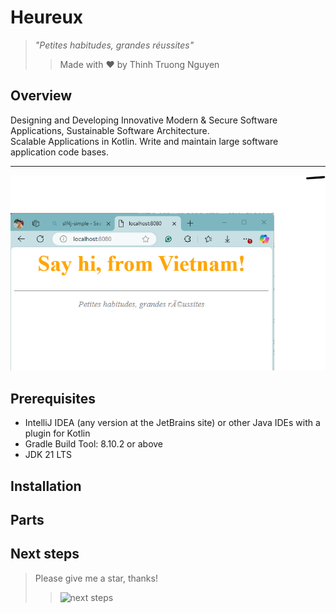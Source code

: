 # Heureux
><em>"Petites habitudes, grandes réussites"</em><br>
>>Made with ❤️ by Thinh Truong Nguyen

## Overview
Designing and Developing Innovative Modern & Secure Software Applications, 
Sustainable Software Architecture.<br>
Scalable Applications in Kotlin. Write and maintain large software application 
code bases. <hr>
<img src="/images/spike.png">

## Prerequisites
- IntelliJ IDEA (any version at the JetBrains site) or other Java IDEs with a 
  plugin for Kotlin 
- Gradle Build Tool: 8.10.2 or above
- JDK 21 LTS

## Installation

## Parts

## Next steps

> Please give me a star, thanks! 
>> <img  src="https://media.giphy.com/media/qLHzYjlA2FW8g/giphy.gif"  alt="next steps"/>